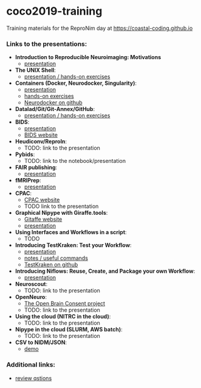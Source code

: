 # coco2019-training
 Training materials for the ReproNim day at https://coastal-coding.github.io

### Links to the presentations:
 - **Introduction to Reproducible Neuroimaging: Motivations**
     - [presentation](https://github.com/ReproNim/coco2019-training/blob/master/Introduction/Coastal_Coding_Motivation.pdf)
 - **The UNIX Shell**: 
     - [presentation / hands-on exercises](http://www.reproducibleimaging.org/coco2019-training/02-01-shell/) 
 - **Containers (Docker, Neurodocker, Singularity)**:
     - [presentation](http://www.reproducibleimaging.org/coco2019-training/presentations/containers/presentation/#1)
     - [hands-on exercises](http://www.reproducibleimaging.org/coco2019-training/presentations/containers/exercises/#1)
     - [Neurodocker on github](https://github.com/kaczmarj/neurodocker)
 - **Datalad/Git/Git-Annex/GitHub**:
     - [presentation / hands-on exercises](http://www.reproducibleimaging.org/coco2019-training/02-02-distros/)
 - **BIDS**:
     - [presentation](https://www.slideshare.net/chrisfilo1/the-brain-imaging-data-structure-ohbm-2016)
     - [BIDS website](https://bids.neuroimaging.io)
 - **Heudiconv/ReproIn**:
     - TODO: link to the presentation
 - **Pybids**:
     - TODO: link to the notebook/presentation
 - **FAIR publishing**:
     - [presentation](https://github.com/ReproNim/sfn2018-training/blob/master/FAIR/SfN_FAIR_Training_opt.pdf)
 - **fMRIPrep**:
     - [presentation](https://docs.google.com/presentation/d/1JI3xyrcBiG6or00u4p-h40yIfE41th8rydHY3Kis6HQ/edit#slide=id.p)
 - **CPAC**:
     - [CPAC website](http://fcp-indi.github.io/)
     - TODO link to the presentation
 - **Graphical Nipype with Giraffe.tools**:
     - [Gitaffe website](https://giraffe.tools/)
     - [presentation](https://github.com/nipype/coco2019-training/blob/master/presentations/GiraffeTools%2C%20Tim%20van%20Mourik.pdf)
 - **Using Interfaces and Workflows in a script**:
     - TODO
 - **Introducing TestKraken: Test your Workflow**:
     - [presentation](https://github.com/nipype/coco2019-training/blob/master/presentations/testkraken.pdf)
     - [notes / useful commands](https://docs.google.com/document/d/1kzhCd4MPPyI-NSowhaRp_gAQ25SPswlTisbe1RKcz7g/edit?usp=sharing) 
     - [TestKraken on github](https://github.com/ReproNim/testkraken)
 - **Introducing Niflows: Reuse, Create, and Package your own Workflow**:
     - [presentation](https://effigies.github.io/niflows-intro/#1)
 - **Neuroscout**:
     - TODO: link to the presentation
 - **OpenNeuro**:
     - [The Open Brain Consent project](https://open-brain-consent.readthedocs.io/en/stable/)
     - TODO: link to the presentation
 - **Using the cloud (NITRC in the cloud)**:
     - TODO: link to the presentation
 - **Nipype in the cloud (SLURM, AWS batch)**:
     - TODO: link to the presentation
 - **CSV to NIDM/JSON**: 
     - [demo](https://docs.google.com/document/d/1yRla0_I7NCMFEgAkG9qZRw1SB-qQQNkFymTp9A-lcv0/edit#heading=h.jak6t2w7bppu)
     
### Additional links:
- [review qstions](https://docs.google.com/document/d/16Gjp-Z5q4C0dCWs77AbW7snpjRH53sXPMN0yYzQ56E0/edit)
